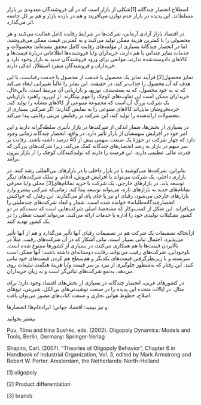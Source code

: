   اصطلاح انحصار چندگانه [1]شکلی از بازار است که در آن فروشندگان معدودی بر بازار مسلط‌اند. این پدیده در بازار عدم توازن می‌آفریند و هم در بازده بازار و هم بر کل جامعه اثر می‌گذارد.

در اقتصاد بازار آزادی آرمانی، شرکت‌ها در شرایط رقابت کامل فعالیت می‌کنند و هر محصولی را با کمترین هزینهٔ ممکن تولید می‌کنند و به کمترین قیمت ممکن می‌فروشند. اما در انحصار چندگانهٔ بسیاری از مؤلفه‌های رقابت کامل محقق نشده‌اند: محصولات و خدمات تمایز چندانی با هم دارند، خریداران و/یا فروشنده‌ها اطلاعاتی دربارۀ قیمت‌ها و کالاهای دادوستدشده ندارند، موانعی برای ورود فروشندگان جدید به بازار وجود دارد و خریداران و فروشندگانِ منفرد استقلال اندکی دارند.

 تمایز محصول[2] فرآیند تمایز یک محصول یا خدمت از محصول یا خدمت رقباست، با این هدف که آن محصول را جذاب‌تر کند. در حقیقت، این تمایز را غالباً تغییراتی ایجاد می‌کند که نه به خود محصول، که به بسته‌بندی، توزیع، و بازاریابی آن مرتبط است. بااین‌حال، خریداران ممکن است این تفاوت‌های کوچک را مهم بینگارند. از این‌رو، راهبرد بازاریابی یک شرکت بزرگ آن است که مجموعۀ متنوعی از کالاهای مشابه را تولید کند. خرده‌فروشان مایل‌اند کالاهای متنوعی را به نمایش گذارند؛ اگر شرکتی بسیاری از محصولات ارائه‌شده را تولید کند، این شرکت بر رقبایش مزیتی رقابتی پیدا می‌کند.

 در بسیاری از بخش‌ها، شمار اندکی از شرکت‌ها در بازار تأثیری سلطه‌گرانه دارند و این امر خود در افزایش سهمشان از بازار تأثیر دارد. در واقع، انحصار چندگانه زمانی وجود دارد که چهار شرکت در حوزۀ یک صنعت سهمی بیش از 40 درصد داشته باشند. رقابت بر سر سهم در بازار به رشد انحصارهای چندگانه کمک می‌کند، زیرا شرکت‌های بزرگی که قدرت مالی عظیمی دارند، این فرصت را دارند که تولیدکنندگان کوچک‌ را از بازار بیرون برانند. 

بنابراین، شرکت‌ها می‌کوشند یا در بازار داخلی یا در بازارهای بین‌المللی رشد کنند. در بازاری داخلی، یک شرکت می‌تواند با افزایش فروش، ادغام، و تملک شرکت‌های دیگر توسعه یابد. در بازارهای خارجی، یک شرکت با خرید نمانام‌های[3] محلی و/یا معرفی نمانام‌های جدید به بازارهای تازه، می‌تواند توسعه پیدا کند. زمانی‌که شرکتی پیشرو وارد بازارهای خارجی می‌شود، رقبای او نیز پا جای پای او می‌گذارند. این رفتار، که «واکنش انحصارچندگانه‌طلبانه» خوانده شده است، شمار و ابعاد شرکت‌های چندملیتی را می‌افزاید. این شکل از کسب‌و‌کار که مشخصۀ اصلی شرکت‌هایی است که دست‌کم در دو کشور تشکیلات تولیدی خود را اداره یا خدمات ارائه می‌کنند، می‌تواند امنیت شغلی را در یک کشور تهدید کنند.

 ازآنجاکه تصمیمات یک شرکت هم در تصمیمات رقبای آنها تأثیر می‌گذارد و هم از آنها تأثیر می‌پذیرد، احتمال تبانی بسیار است. تبانی آشکار که در آن شرکت‌های رقیب، مثلاً در بالابردن قیمت‌ها با هم همکاری می‌کنند، در بسیاری از کشورها ممنوع شده است. باوجوداین، شرکت‌های رقیب می‌توانند رقابت دوستانه‌ای داشته باشند؛ آنها ممکن است سربسته و با زیرنظرگرفتن قیمت‌های یکدیگر و هم‌سطح هم کردن قیمت‌های خود تبانی کنند. این رفتار که به‌منظور جلوگیری از نبرد بر سر قیمت و/یا هزینهٔ هنگفت تبلیغات روی می‌دهد، به‌نفع شرکت‌های تبانی‌‌گر است و به زیان خریداران.

در کشورهای غربی، انحصار چندگانه در بسیاری از بخش‌های اقتصاد وجود دارد؛ برای مثال، در ایالات متحده این پدیده را در صنعت نوشیدنی‌های بی‌الکل، شیرینی، تیغ‌های اصلاح، خطوط هوایی تجاری و صنعت کتاب‌های مصور می‌توان یافت.

و نیز ببینید: اقتصاد جهانی؛ ابرادغام‌ها؛ انحصارها.

بیشتر بخوانید

Puu, Tönu and Irina Sushko, eds. (2002). Oligopoly Dynamics: Models and Tools, Berlin, Germany: Springer-Verlag

Shapiro, Carl. (2007). “Theories of Oligopoly Behavior”, Chapter 6 in Handbook of Industrial Organization, Vol. 3, edited by Mark Armstrong and Robert W. Porter. Amsterdam, the Netherlands: North-Holland

 [1] oligopoly 

 [2] Product differentiation

 [3] brands

 

 

 

 